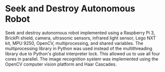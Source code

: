 # Seek and Destroy Autonomous Robot
Seek and destroy autonomous robot implemented using a Raspberry Pi 3, BrickPi shield, camera, ultrasonic sensors, infrared light sensor, Lego NXT kit, MPU 9250, OpenCV, multiprocessing, and shared variables. The multiprocessing library in Python was used instead of the multithreading library due to Python's global interpreter lock. This allowed us to use all four cores in parallel. The image recognition system was implemented using the OpenCV computer vision platform and Haar Cascades.
